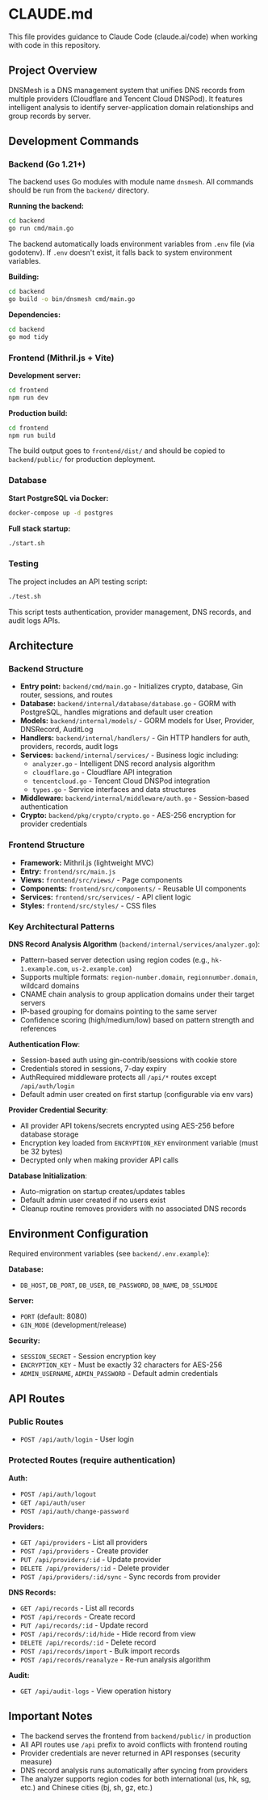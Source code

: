 # CLAUDE.md

This file provides guidance to Claude Code (claude.ai/code) when working with code in this repository.

## Project Overview

DNSMesh is a DNS management system that unifies DNS records from multiple providers (Cloudflare and Tencent Cloud DNSPod). It features intelligent analysis to identify server-application domain relationships and group records by server.

## Development Commands

### Backend (Go 1.21+)

The backend uses Go modules with module name `dnsmesh`. All commands should be run from the `backend/` directory.

**Running the backend:**
```bash
cd backend
go run cmd/main.go
```

The backend automatically loads environment variables from `.env` file (via godotenv). If `.env` doesn't exist, it falls back to system environment variables.

**Building:**
```bash
cd backend
go build -o bin/dnsmesh cmd/main.go
```

**Dependencies:**
```bash
cd backend
go mod tidy
```

### Frontend (Mithril.js + Vite)

**Development server:**
```bash
cd frontend
npm run dev
```

**Production build:**
```bash
cd frontend
npm run build
```

The build output goes to `frontend/dist/` and should be copied to `backend/public/` for production deployment.

### Database

**Start PostgreSQL via Docker:**
```bash
docker-compose up -d postgres
```

**Full stack startup:**
```bash
./start.sh
```

### Testing

The project includes an API testing script:
```bash
./test.sh
```

This script tests authentication, provider management, DNS records, and audit logs APIs.

## Architecture

### Backend Structure

- **Entry point:** `backend/cmd/main.go` - Initializes crypto, database, Gin router, sessions, and routes
- **Database:** `backend/internal/database/database.go` - GORM with PostgreSQL, handles migrations and default user creation
- **Models:** `backend/internal/models/` - GORM models for User, Provider, DNSRecord, AuditLog
- **Handlers:** `backend/internal/handlers/` - Gin HTTP handlers for auth, providers, records, audit logs
- **Services:** `backend/internal/services/` - Business logic including:
  - `analyzer.go` - Intelligent DNS record analysis algorithm
  - `cloudflare.go` - Cloudflare API integration
  - `tencentcloud.go` - Tencent Cloud DNSPod integration
  - `types.go` - Service interfaces and data structures
- **Middleware:** `backend/internal/middleware/auth.go` - Session-based authentication
- **Crypto:** `backend/pkg/crypto/crypto.go` - AES-256 encryption for provider credentials

### Frontend Structure

- **Framework:** Mithril.js (lightweight MVC)
- **Entry:** `frontend/src/main.js`
- **Views:** `frontend/src/views/` - Page components
- **Components:** `frontend/src/components/` - Reusable UI components
- **Services:** `frontend/src/services/` - API client logic
- **Styles:** `frontend/src/styles/` - CSS files

### Key Architectural Patterns

**DNS Record Analysis Algorithm** (`backend/internal/services/analyzer.go`):
- Pattern-based server detection using region codes (e.g., `hk-1.example.com`, `us-2.example.com`)
- Supports multiple formats: `region-number.domain`, `regionnumber.domain`, wildcard domains
- CNAME chain analysis to group application domains under their target servers
- IP-based grouping for domains pointing to the same server
- Confidence scoring (high/medium/low) based on pattern strength and references

**Authentication Flow**:
- Session-based auth using gin-contrib/sessions with cookie store
- Credentials stored in sessions, 7-day expiry
- AuthRequired middleware protects all `/api/*` routes except `/api/auth/login`
- Default admin user created on first startup (configurable via env vars)

**Provider Credential Security**:
- All provider API tokens/secrets encrypted using AES-256 before database storage
- Encryption key loaded from `ENCRYPTION_KEY` environment variable (must be 32 bytes)
- Decrypted only when making provider API calls

**Database Initialization**:
- Auto-migration on startup creates/updates tables
- Default admin user created if no users exist
- Cleanup routine removes providers with no associated DNS records

## Environment Configuration

Required environment variables (see `backend/.env.example`):

**Database:**
- `DB_HOST`, `DB_PORT`, `DB_USER`, `DB_PASSWORD`, `DB_NAME`, `DB_SSLMODE`

**Server:**
- `PORT` (default: 8080)
- `GIN_MODE` (development/release)

**Security:**
- `SESSION_SECRET` - Session encryption key
- `ENCRYPTION_KEY` - Must be exactly 32 characters for AES-256
- `ADMIN_USERNAME`, `ADMIN_PASSWORD` - Default admin credentials

## API Routes

### Public Routes
- `POST /api/auth/login` - User login

### Protected Routes (require authentication)

**Auth:**
- `POST /api/auth/logout`
- `GET /api/auth/user`
- `POST /api/auth/change-password`

**Providers:**
- `GET /api/providers` - List all providers
- `POST /api/providers` - Create provider
- `PUT /api/providers/:id` - Update provider
- `DELETE /api/providers/:id` - Delete provider
- `POST /api/providers/:id/sync` - Sync records from provider

**DNS Records:**
- `GET /api/records` - List all records
- `POST /api/records` - Create record
- `PUT /api/records/:id` - Update record
- `POST /api/records/:id/hide` - Hide record from view
- `DELETE /api/records/:id` - Delete record
- `POST /api/records/import` - Bulk import records
- `POST /api/records/reanalyze` - Re-run analysis algorithm

**Audit:**
- `GET /api/audit-logs` - View operation history

## Important Notes

- The backend serves the frontend from `backend/public/` in production
- All API routes use `/api` prefix to avoid conflicts with frontend routing
- Provider credentials are never returned in API responses (security measure)
- DNS record analysis runs automatically after syncing from providers
- The analyzer supports region codes for both international (us, hk, sg, etc.) and Chinese cities (bj, sh, gz, etc.)
